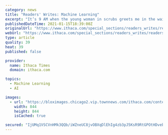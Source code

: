 ```yaml
---
category: news
title: "Readers' Writes: Machine Learning"
excerpt: "It’s 9 AM when the young woman in scrubs greets me in the waiting room. Erica is armed with an instant read thermometer. She points it at my forehead and,"
publishedDateTime: 2021-01-15T18:39:00Z
originalUrl: "https://www.ithaca.com/special_sections/readers_writes/readers-writes-machine-learning/article_e37eca1a-5760-11eb-9490-eb48810b64ac.html"
webUrl: "https://www.ithaca.com/special_sections/readers_writes/readers-writes-machine-learning/article_e37eca1a-5760-11eb-9490-eb48810b64ac.html"
type: article
quality: 39
heat: 39
published: false

provider:
  name: Ithaca Times
  domain: ithaca.com

topics:
  - Machine Learning
  - AI

images:
  - url: "https://bloximages.chicago2.vip.townnews.com/ithaca.com/content/tncms/custom/image/9294cb02-0ea8-11e9-8d51-e30ab87fb38b.jpg"
    width: 844
    height: 844
    isCached: true

secured: "IjUMq1VSCVnHMk3QQb/iWZneUC8jvOBXqDlEhIg4zb3pJ5KsR9RtGPOtHDvebvFLVaBs8mJGiybsmqIhQHL6N8uumat/ZtVQx4GzJqvvzg1BqYYwzZ2BwUj0VabqWRM1gaMYjw4UURoUZ6p3mdtagLtgHOv9VhDDtjP3cP97/vo1SPCY38utCCsE1qe9XoQcmoDEg6NN6ZooN8RcUhxOe2UcrV5soGddDzyplB3i8THUctgZWhCXhfpDMjYP0etpjzGxaRg0g15HkVzmMZ5sEv4GL5QU14CjCK/D9b8EBPvY9aoDQMR9e10I3Z5Sxwsq/qSFr6c2XcNMzT+ooyelXlOQjLrJsgiSmzEN5A45+qc=;JC5AiywuGTzcwtTJdSU7xg=="
---
```



